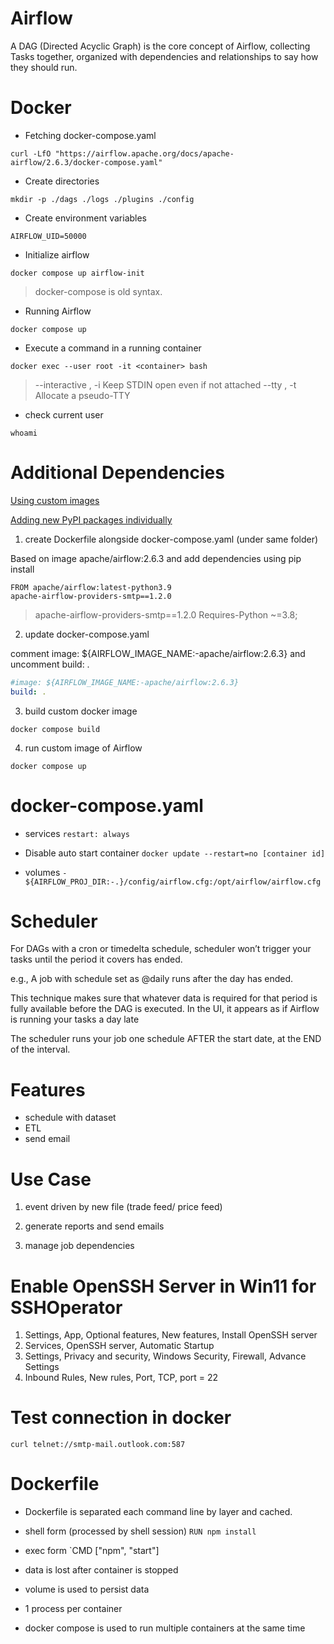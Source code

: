 # Airflow

A DAG (Directed Acyclic Graph) is the core concept of Airflow, collecting Tasks together, organized with dependencies and relationships to say how they should run.



# Docker

- Fetching docker-compose.yaml

`curl -LfO "https://airflow.apache.org/docs/apache-airflow/2.6.3/docker-compose.yaml"`


- Create directories 

`mkdir -p ./dags ./logs ./plugins ./config`


- Create environment variables

`AIRFLOW_UID=50000`


- Initialize airflow 

`docker compose up airflow-init`

> docker-compose is old syntax.

- Running Airflow

`docker compose up`

- Execute a command in a running container

`docker exec --user root -it <container> bash`
> --interactive , -i		Keep STDIN open even if not attached
> --tty , -t		Allocate a pseudo-TTY

- check current user 

`whoami`


# Additional Dependencies 

[Using custom images](https://airflow.apache.org/docs/apache-airflow/stable/howto/docker-compose/index.html#using-custom-images)

[Adding new PyPI packages individually](https://airflow.apache.org/docs/docker-stack/build.html#adding-new-pypi-packages-individually)


1. create Dockerfile alongside docker-compose.yaml (under same folder)

Based on image apache/airflow:2.6.3 and add dependencies using pip install

```docker
FROM apache/airflow:latest-python3.9
apache-airflow-providers-smtp==1.2.0
```
> apache-airflow-providers-smtp==1.2.0 Requires-Python ~=3.8;

	
2. update docker-compose.yaml

comment image: ${AIRFLOW_IMAGE_NAME:-apache/airflow:2.6.3} and uncomment build: .

```yaml
#image: ${AIRFLOW_IMAGE_NAME:-apache/airflow:2.6.3}
build: .
```

3. build custom docker image

`docker compose build`

4. run custom image of  Airflow

`docker compose up`





# docker-compose.yaml

- services
`restart: always`

- Disable auto start container
`docker update --restart=no [container id]`

- volumes
`- ${AIRFLOW_PROJ_DIR:-.}/config/airflow.cfg:/opt/airflow/airflow.cfg`



# Scheduler

For DAGs with a cron or timedelta schedule, scheduler won’t trigger your tasks until the period it covers has ended.

e.g., A job with schedule set as @daily runs after the day has ended. 

This technique makes sure that whatever data is required for that period is fully available before the DAG is executed. In the UI, it appears as if Airflow is running your tasks a day late

The scheduler runs your job one schedule AFTER the start date, at the END of the interval.


# Features

- schedule with dataset
- ETL
- send email


# Use Case

1. event driven by new file (trade feed/ price feed)

2. generate reports and send emails

3. manage job dependencies 



# Enable OpenSSH Server in Win11 for SSHOperator

1. Settings, App, Optional features, New features, Install OpenSSH server
2. Services, OpenSSH server, Automatic Startup
3. Settings, Privacy and security, Windows Security, Firewall, Advance Settings
4. Inbound Rules, New rules, Port, TCP, port = 22


# Test connection in docker

`curl telnet://smtp-mail.outlook.com:587`


# Dockerfile

- Dockerfile is separated each command line by layer and cached. 

- shell form (processed by shell session)
`RUN npm install`

- exec form
`CMD ["npm", "start"]

- data is lost after container is stopped

- volume is used to persist data

- 1 process per container

- docker compose is used to run multiple containers at the same time


